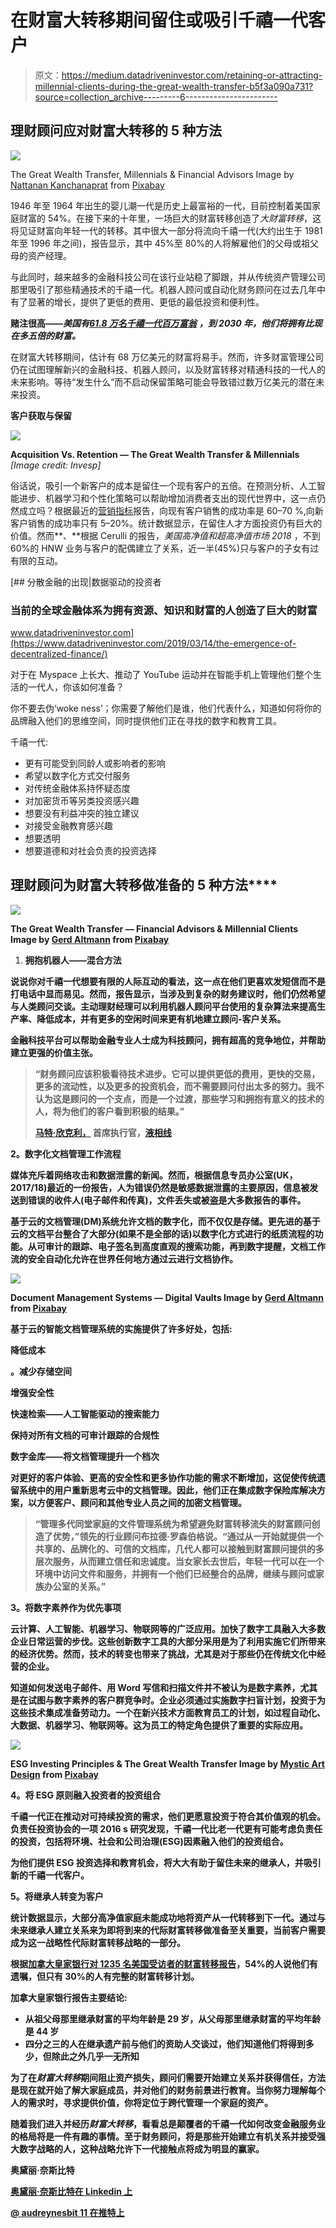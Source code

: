 # 在财富大转移期间留住或吸引千禧一代客户

> 原文：<https://medium.datadriveninvestor.com/retaining-or-attracting-millennial-clients-during-the-great-wealth-transfer-b5f3a090a731?source=collection_archive---------6----------------------->

## **理财顾问应对财富大转移的 5 种方法**

![](img/25f578d27c36e8e3f933441f5245407f.png)

The Great Wealth Transfer, Millennials & Financial Advisors Image by [Nattanan Kanchanaprat](https://pixabay.com/users/nattanan23-6312362/?utm_source=link-attribution&utm_medium=referral&utm_campaign=image&utm_content=2696234) from [Pixabay](https://pixabay.com/?utm_source=link-attribution&utm_medium=referral&utm_campaign=image&utm_content=2696234)

1946 年至 1964 年出生的婴儿潮一代是历史上最富裕的一代，目前控制着美国家庭财富的 54%。在接下来的十年里，一场巨大的财富转移创造了*大财富转移*，这将见证财富向年轻一代的转移。其中很大一部分将流向千禧一代(大约出生于 1981 年至 1996 年之间)，报告显示，其中 45%至 80%的人将解雇他们的父母或祖父母的资产经理。

与此同时，越来越多的金融科技公司在该行业站稳了脚跟，并从传统资产管理公司那里吸引了那些精通技术的千禧一代。机器人顾问或自动化财务顾问在过去几年中有了显著的增长，提供了更低的费用、更低的最低投资和便利性。

**赌注很高——*美国有***[***61.8 万名千禧一代百万富翁***](http://blog.coldwellbankerluxury.com/wp-content/uploads/2019/10/CBGL-Millennial-Report_SEP19_FINAL-4a.1-1.pdf) ***，到 2030 年，他们将拥有比现在多五倍的财富。***

在财富大转移期间，估计有 68 万亿美元的财富将易手。然而，许多财富管理公司仍在试图理解新兴的金融科技、机器人顾问，以及财富转移对精通科技的一代人的未来影响。等待“发生什么”而不启动保留策略可能会导致错过数万亿美元的潜在未来投资。

**客户获取与保留**

![](img/c7e81707d2a4e9cf14f5e3ce48634536.png)

**Acquisition Vs. Retention — The Great Wealth Transfer & Millennials** *[Image credit: Invesp]*

俗话说，吸引一个新客户的成本是留住一个现有客户的五倍。在预测分析、人工智能进步、机器学习和个性化策略可以帮助增加消费者支出的现代世界中，这一点仍然成立吗？根据最近的[营销指标](http://www.marketmetrics.com/)报告，向现有客户销售的成功率是 60–70 %,向新客户销售的成功率只有 5–20%。统计数据显示，在留住人才方面投资仍有巨大的价值。然而**、**根据 Cerulli 的报告，*美国高净值和超高净值市场 2018* ，不到 60%的 HNW 业务与客户的配偶建立了关系，近一半(45%)只与客户的子女有过有限的互动。

[](https://www.datadriveninvestor.com/2019/03/14/the-emergence-of-decentralized-finance/) [## 分散金融的出现|数据驱动的投资者

### 当前的全球金融体系为拥有资源、知识和财富的人创造了巨大的财富

www.datadriveninvestor.com](https://www.datadriveninvestor.com/2019/03/14/the-emergence-of-decentralized-finance/) 

对于在 Myspace 上长大、推动了 YouTube 运动并在智能手机上管理他们整个生活的一代人，你该如何准备？

你不要去伪‘woke ness’；你需要了解他们是谁，他们代表什么，知道如何将你的品牌融入他们的思维空间，同时提供他们正在寻找的数字和教育工具。

千禧一代:

*   更有可能受到同龄人或影响者的影响
*   希望以数字化方式交付服务
*   对传统金融体系持怀疑态度
*   对加密货币等另类投资感兴趣
*   想要没有利益冲突的独立建议
*   对接受金融教育感兴趣
*   想要透明
*   想要道德和对社会负责的投资选择

## **理财顾问**为财富大转移做准备的 5 种方法****

**![](img/fcd34624f53f014f8482df28c23e4be0.png)**

**The Great Wealth Transfer — Financial Advisors & Millennial Clients Image by [Gerd Altmann](https://pixabay.com/users/geralt-9301/?utm_source=link-attribution&utm_medium=referral&utm_campaign=image&utm_content=507811) from [Pixabay](https://pixabay.com/?utm_source=link-attribution&utm_medium=referral&utm_campaign=image&utm_content=507811)**

1.  ****拥抱机器人——混合方法****

**说说你对千禧一代想要有限的人际互动的看法，这一点在他们更喜欢发短信而不是打电话中显而易见。然而，报告显示，当涉及到复杂的财务建议时，他们仍然希望与人类顾问交谈。主动理财经理可以利用机器人顾问平台使用的复杂算法来提高生产率、降低成本，并有更多的空闲时间来更有机地建立顾问-客户关系。**

**金融科技平台可以帮助金融专业人士成为科技顾问，拥有超高的竞争地位，并帮助建立更强的价值主张。**

> **“财务顾问应该积极看待技术进步。它可以提供更低的费用，更快的交易，更多的流动性，以及更多的投资机会，而不需要顾问付出太多的努力。我不认为这是顾问的一个支点，而是一个过渡，那些学习和拥抱有意义的技术的人，将为他们的客户看到积极的结果。”**
> 
> **[**马特·欣克利，**](https://www.linkedin.com/in/matthewhinkley/) 首席执行官，[液相线](https://liquidus.io/)**

****2。数字化文档管理工作流程****

**媒体充斥着网络攻击和数据泄露的新闻。然而，根据信息专员办公室(UK，2017/18)最近的一份报告，人为错误仍然是敏感数据泄露的主要原因，信息被发送到错误的收件人(电子邮件和传真)，文件丢失或被盗是大多数报告的事件。**

**基于云的文档管理(DM)系统允许文档的数字化，而不仅仅是存储。更先进的基于云的文档平台整合了大部分(如果不是全部的话)以数字化方式进行的纸质流程的功能。从可审计的跟踪、电子签名到高度直观的搜索功能，再到数字提醒，文档工作流的安全自动化允许在世界任何地方通过云进行文档协作。**

**![](img/bfd7d6d823e99f8f7cebbae47cfe4211.png)**

**Document Management Systems — Digital Vaults Image by [Gerd Altmann](https://pixabay.com/users/geralt-9301/?utm_source=link-attribution&utm_medium=referral&utm_campaign=image&utm_content=2688911) from [Pixabay](https://pixabay.com/?utm_source=link-attribution&utm_medium=referral&utm_campaign=image&utm_content=2688911)**

**基于云的智能文档管理系统的实施提供了许多好处，包括:**

**降低成本**

**。减少存储空间**

**增强安全性**

**快速检索——人工智能驱动的搜索能力**

**保持对所有文档的可审计跟踪的合规性**

****数字金库——将文档管理提升一个档次****

**对更好的客户体验、更高的安全性和更多协作功能的需求不断增加，这促使传统遗留系统中的用户重新思考云中的文档管理。因此，他们正在集成数字保险库解决方案，以方便客户、顾问和其他专业人员之间的加密文档管理。**

> **“管理多代同堂家庭的文件管理系统为希望避免财富转移流失的财富顾问创造了优势，”领先的行业顾问布拉德·罗森伯格说。“通过从一开始就提供一个共享的、品牌化的、可信的文档库，几代人都可以接触到财富顾问提供的多层次服务，从而建立信任和忠诚度。当女家长去世后，年轻一代可以在一个环境中访问文件和服务，并拥有一个他们已经整合的品牌，继续与顾问或家族办公室的关系。”**

****3。将数字素养作为优先事项****

**云计算、人工智能、机器学习、物联网等的广泛应用。加快了数字工具融入大多数企业日常运营的步伐。这些创新数字工具的大部分采用是为了利用实施它们所带来的经济优势。然而，技术的转变也带来了挑战，尤其是对于那些仍在传统文化中经营的企业。**

**知道如何发送电子邮件、用 Word 写信和扫描文件并不被认为是数字素养，尤其是在试图与数字素养的客户群竞争时。企业必须通过实施数字扫盲计划，投资于为这些技术集成准备劳动力。一个在新兴技术方面教育员工的计划，如过程自动化、大数据、机器学习、物联网等。这为员工的特定角色提供了重要的实际应用。**

**![](img/533a0eb8fe40155b5056e0ee97042063.png)**

**ESG Investing Principles & The Great Wealth Transfer Image by [Mystic Art Design](https://pixabay.com/users/Mysticsartdesign-322497/?utm_source=link-attribution&utm_medium=referral&utm_campaign=image&utm_content=480985) from [Pixabay](https://pixabay.com/?utm_source=link-attribution&utm_medium=referral&utm_campaign=image&utm_content=480985)**

****4。将 ESG 原则融入投资者的投资组合****

**千禧一代正在推动对可持续投资的需求，他们更愿意投资于符合其价值观的机会。负责任投资协会的一项 2016 s 研究发现，千禧一代比老一代更有可能考虑负责任的投资，包括将环境、社会和公司治理(ESG)因素融入他们的投资组合。**

**为他们提供 ESG 投资选择和教育机会，将大大有助于留住未来的继承人，并吸引新的千禧一代客户。**

****5。将继承人转变为客户****

**统计数据显示，大部分高净值家庭未能成功地将资产从一代转移到下一代。通过与未来继承人建立关系来为即将到来的代际财富转移做准备至关重要，当前客户需要成为这一战略性代际财富转移战略的一部分。**

**根据[加拿大皇家银行对 1235 名美国受访者的财富转移报告](https://www.rbcwealthmanagement.com/ca/en/wealth-transfer)，54%的人说他们有遗嘱，但只有 30%的人有完整的财富转移计划。**

**加拿大皇家银行报告主要结论:**

*   **从祖父母那里继承财富的平均年龄是 29 岁，从父母那里继承财富的平均年龄是 44 岁**
*   **四分之三的人在继承遗产前与他们的资助人交谈过，他们知道他们将得到多少，但除此之外几乎一无所知**

**为了在*财富大转移*期间阻止资产损失，顾问们需要开始建立关系并获得信任，方法是现在就开始了解大家庭成员，并对他们的财务前景进行教育。当你努力理解每个人的需求时，寻求提供价值，你将定位于跨代管理一个家庭的资产。**

**随着我们进入并经历*财富大转移*，看看总是颠覆者的千禧一代如何改变金融服务业的格局将是一件有趣的事情。至于财务顾问，将是那些开始建立有机关系并接受强大数字战略的人，这种战略允许下一代接触点将成为明显的赢家。**

**奥黛丽·奈斯比特**

**[奥黛丽·奈斯比特在 Linkedin 上](https://www.linkedin.com/in/audrey-nesbitt-mba-pmp-0388a52a/)**

**[@ audreynesbit 11 在推特上](https://twitter.com/AudreyNesbitt11)**